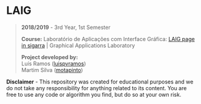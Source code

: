 # LAIG

> **2018/2019** - 3rd Year, 1st Semester
>
> **Course:** Laboratório de Aplicações com Interface Gráfica: [LAIG page in sigarra](https://sigarra.up.pt/feup/pt/ucurr_geral.ficha_uc_view?pv_ocorrencia_id=436446) | Graphical Applications Laboratory
>
> **Project developed by:**\
> Luís Ramos ([luispvramos](https://github.com/LuisPRamos))\
> Martim Silva ([motapinto](https://github.com/motapinto))


 


**Disclaimer** - This repository was created for educational purposes and we do not take any responsibility for anything related to its content. You are free to use any code or algorithm you find, but do so at your own risk.

